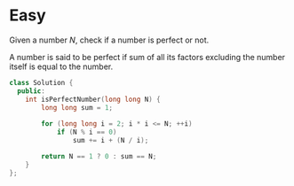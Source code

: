 # Easy

Given a number $N$, check if a number is perfect or not.

A number is said to be perfect if sum of all its factors excluding the number itself is equal to the number.

```cpp
class Solution {
  public:
    int isPerfectNumber(long long N) {
        long long sum = 1;
        
        for (long long i = 2; i * i <= N; ++i)
            if (N % i == 0)
                sum += i + (N / i);

        return N == 1 ? 0 : sum == N;
    }
};
```
